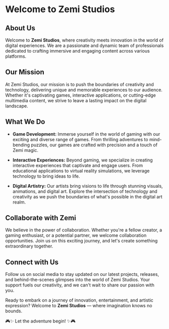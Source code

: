 # Welcome to Zemi Studios

## About Us
Welcome to **Zemi Studios**, where creativity meets innovation in the world of digital experiences. We are a passionate and dynamic team of professionals dedicated to crafting immersive and engaging content across various platforms.

## Our Mission
At Zemi Studios, our mission is to push the boundaries of creativity and technology, delivering unique and memorable experiences to our audience. Whether it's captivating games, interactive applications, or cutting-edge multimedia content, we strive to leave a lasting impact on the digital landscape.

## What We Do

- **Game Development:** Immerse yourself in the world of gaming with our exciting and diverse range of games. From thrilling adventures to mind-bending puzzles, our games are crafted with precision and a touch of Zemi magic.
  
- **Interactive Experiences:** Beyond gaming, we specialize in creating interactive experiences that captivate and engage users. From educational applications to virtual reality simulations, we leverage technology to bring ideas to life.
  
- **Digital Artistry:** Our artists bring visions to life through stunning visuals, animations, and digital art. Explore the intersection of technology and creativity as we push the boundaries of what's possible in the digital art realm.

## Collaborate with Zemi
We believe in the power of collaboration. Whether you're a fellow creator, a gaming enthusiast, or a potential partner, we welcome collaboration opportunities. Join us on this exciting journey, and let's create something extraordinary together.

## Connect with Us
Follow us on social media to stay updated on our latest projects, releases, and behind-the-scenes glimpses into the world of Zemi Studios. Your support fuels our creativity, and we can't wait to share our passion with you.

Ready to embark on a journey of innovation, entertainment, and artistic expression? Welcome to **Zemi Studios** — where imagination knows no bounds.

🎮✨ Let the adventure begin! ✨🎮

